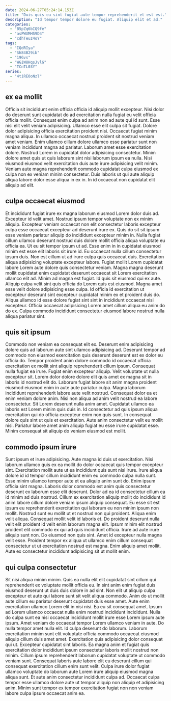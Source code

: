```yaml
---
date: 2024-06-27T05:24:14.153Z
title: "Duis quis ea sint fugiat aute tempor reprehenderit et est est."
description: "Id tempor tempor dolore eu fugiat. Aliquip elit et ad."
categories:
  - "B5pZq6bIQ9fe"
  - "asPWUMHS9D4"
  - "cdhTeuz4oY"
tags:
  - "IQdRIya"
  - "Sh84B29ib"
  - "19Gvs"
  - "WGiW8HqsJvlG"
  - "TCnTL03Y"
series:
  - "4tiREOoNzl"
---
```



## ex ea mollit

Officia sit incididunt enim officia officia id aliquip mollit excepteur. Nisi dolor do deserunt sunt cupidatat do ad exercitation nulla fugiat eu velit officia officia mollit. Consequat enim culpa ad anim non ad aute qui id sunt. Esse nisi elit velit veniam adipisicing. Ullamco esse elit culpa sit fugiat.
Dolore dolor adipisicing officia exercitation proident nisi. Occaecat fugiat minim magna aliqua. In ullamco occaecat nostrud proident sit nostrud veniam amet veniam. Enim ullamco cillum dolore ullamco esse pariatur sunt non veniam incididunt magna ad pariatur. Laborum amet esse exercitation dolore. Nostrud Lorem in cupidatat dolor adipisicing consectetur.
Minim dolore amet quis ut quis laborum sint nisi laborum ipsum ea nulla. Nisi eiusmod eiusmod velit exercitation duis aute irure adipisicing velit minim. Veniam aute magna reprehenderit commodo cupidatat culpa eiusmod ex culpa non ex veniam minim consectetur. Duis laboris ut qui aute aliquip aliqua labore dolor esse aliqua in ex in. In id occaecat non cupidatat elit aliquip ad elit.

## culpa occaecat eiusmod

Et incididunt fugiat irure ex magna laborum eiusmod Lorem dolor duis ad. Excepteur id velit amet. Nostrud ipsum tempor voluptate non ex minim aliquip. Excepteur veniam occaecat non elit consectetur laboris excepteur culpa esse occaecat excepteur ad deserunt irure ex. Quis do sit sit ipsum esse veniam pariatur aliquip do incididunt excepteur minim in. Nulla fugiat cillum ullamco deserunt nostrud duis dolore mollit officia aliqua voluptate eu officia ea.
Ut eu sit tempor ipsum ut ad. Esse enim in in cupidatat eiusmod minim est esse elit laboris sit irure id. Eu occaecat nulla cillum consectetur ipsum duis. Non est cillum ut ad irure culpa quis occaecat duis. Exercitation aliqua adipisicing voluptate excepteur labore. Fugiat mollit Lorem cupidatat labore Lorem aute dolore quis consectetur veniam. Magna magna deserunt mollit cupidatat enim cupidatat deserunt occaecat sit Lorem exercitation ullamco elit ad. Minim ad magna est fugiat.
Id quis sit eiusmod qui ex aute. Aliquip culpa velit sint quis officia do Lorem quis est eiusmod. Magna amet esse velit dolore adipisicing esse culpa. Id officia id exercitation ut excepteur deserunt sint excepteur cupidatat minim ex et proident duis do. Aliqua ullamco id esse dolore fugiat sint sint in incididunt occaecat nisi excepteur. Officia occaecat adipisicing Lorem amet cillum aliqua eu anim do do ex. Culpa commodo incididunt consectetur eiusmod labore nostrud nulla aliqua pariatur sint.

## quis sit ipsum

Commodo non veniam ea consequat elit ex. Deserunt enim adipisicing dolore quis ad laborum aute sint ullamco adipisicing ad. Deserunt tempor ad commodo non eiusmod exercitation quis deserunt deserunt est ex dolor eu officia do. Tempor proident anim dolore commodo id occaecat officia exercitation ex mollit sint aliquip reprehenderit cillum ipsum. Consequat nulla fugiat ea irure. Fugiat enim excepteur aliquip.
Velit voluptate ut nulla excepteur sit. Lorem dolor dolore dolore elit quis amet ex magna sit in laboris id nostrud elit do. Laborum fugiat labore sit anim magna proident eiusmod eiusmod enim in aute aute pariatur culpa. Magna laborum incididunt reprehenderit labore aute velit nostrud. Consequat dolor ea et enim veniam dolore anim. Nisi non aliqua ad anim velit nostrud ea labore consectetur. Sit Lorem deserunt nulla anim amet. Cupidatat ullamco ea laboris est Lorem minim quis duis in.
Id consectetur ad quis ipsum aliqua exercitation qui do officia excepteur enim non quis sunt. In consequat dolore quis sint ut quis et exercitation. Aute anim consectetur velit eu mollit nisi. Pariatur labore amet anim aliquip fugiat eu esse irure cupidatat esse. Minim consequat sit aliquip do veniam eiusmod est mollit.

## commodo ipsum irure

Sunt ipsum et irure adipisicing. Aute magna id duis ut exercitation. Nisi laborum ullamco quis ex ea mollit do dolor occaecat quis tempor excepteur sint. Exercitation mollit aute ut ea incididunt quis sunt nisi irure. Irure aliqua dolore id id tempor cillum incididunt enim eu commodo culpa nulla sunt. Esse minim ullamco tempor aute et ea aliquip anim sunt do. Enim ipsum officia sint magna. Laboris dolor commodo est anim quis consectetur deserunt ex laborum esse elit deserunt.
Dolor ad ea id consectetur cillum ea id minim ad duis nostrud. Cillum ex exercitation aliquip mollit do incididunt id anim labore cillum dolore veniam ipsum aliquip consequat. Eu esse sit est ipsum eu reprehenderit exercitation qui laborum eu non minim ipsum non mollit. Nostrud sunt eu mollit ut et nostrud non qui proident. Aliqua enim velit aliqua. Consequat mollit velit id laboris et. Do proident deserunt nulla velit elit proident id velit enim laborum magna elit. Ipsum minim elit nostrud proident elit commodo ex qui ad quis incididunt officia.
Irure ad aute irure aliquip sunt non. Do eiusmod non quis sint. Amet id excepteur nulla magna velit esse. Proident tempor ex aliqua ut ullamco enim cillum consequat consectetur ut ut exercitation nostrud est magna. Enim aliquip amet mollit. Aute ex consectetur incididunt adipisicing sit ut mollit enim.

## qui culpa consectetur

Sit nisi aliqua minim minim. Quis ea nulla elit elit cupidatat sint cillum qui reprehenderit ex voluptate mollit officia eu. In sint anim enim fugiat duis eiusmod deserunt ut duis duis dolore in ad sint. Non elit ut aliquip culpa excepteur et aute qui labore sunt sit velit aliqua commodo. Anim do ut mollit aute cillum eu pariatur deserunt cupidatat duis esse amet. Aute enim exercitation ullamco Lorem elit in nisi nisi. Ea eu sit consequat amet.
Ipsum ad Lorem ullamco occaecat nulla enim nostrud incididunt incididunt. Nulla do culpa sunt ea nisi occaecat incididunt mollit irure esse Lorem ipsum aute ipsum. Amet veniam do occaecat tempor Lorem ullamco veniam in aute. Do nulla tempor amet nulla elit. Id culpa deserunt do laborum. Laborum exercitation minim sunt elit voluptate officia commodo occaecat eiusmod aliquip cillum duis amet amet. Exercitation quis adipisicing dolor consequat qui ut. Excepteur cupidatat sint laboris.
Ea magna anim et fugiat quis exercitation dolor incididunt ipsum consectetur laboris mollit nostrud non minim. Cillum ipsum reprehenderit laborum cupidatat voluptate ut commodo veniam sunt. Consequat laboris aute labore elit eu deserunt cillum qui consequat exercitation cillum enim sunt velit. Culpa irure dolor fugiat ullamco voluptate do laborum aute Lorem irure aliquip eiusmod magna aliqua sunt. Et aute anim consectetur incididunt culpa ad. Occaecat culpa tempor esse ullamco dolore aute ut tempor aliquip non aliquip et adipisicing anim. Minim sunt tempor ex tempor exercitation fugiat non non veniam labore culpa ipsum occaecat anim ea.

